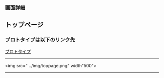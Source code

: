 ### 画面詳細
## トップページ
### プロトタイプは以下のリンク先
[プロトタイプ](urlを貼る)
*****
<img src=" ../img/toppage.png" width"500">
*****
